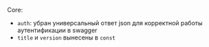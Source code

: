 Core:
- `auth`: убран универсальный ответ json для корректной работы аутентификации в swagger
- `title` и `version` вынесены в `const`
